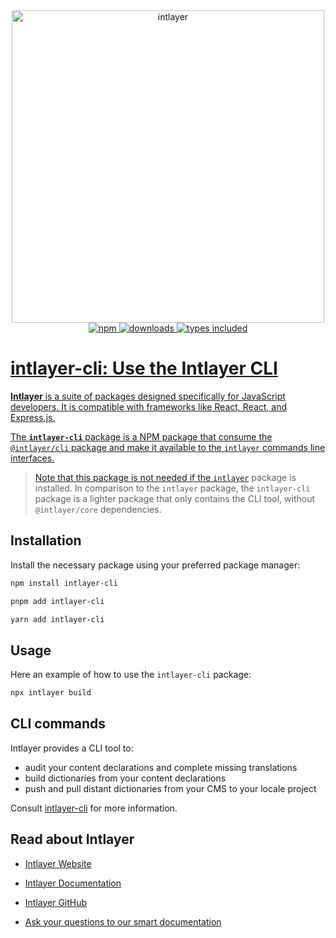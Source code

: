 <div align="center">
  <a href="https://intlayer.org">
    <img src="https://raw.githubusercontent.com/aymericzip/intlayer/572ae9c9acafb74307b81530c1931a8e98990aef/docs/assets/logo.png" width="500" alt="intlayer" />
  </a>
</div>

<div align="center">
  <a href="https://www.npmjs.com/package/intlayer-cli">
    <img alt="npm" src="https://img.shields.io/npm/v/intlayer.svg?labelColor=49516F&color=8994BC" />
  </a>
  <a href="https://npmjs.org/package/intlayer-cli">
    <img alt="downloads" src="https://badgen.net/npm/dm/intlayer?labelColor=49516F&color=8994BC" />
  </a>
  <a href="https://npmjs.org/package/intlayer-cli">
    <img alt="types included" src="https://badgen.net/npm/types/intlayer?labelColor=49516F&color=8994BC" 
  />
</div>

# intlayer-cli: Use the Intlayer CLI

**Intlayer** is a suite of packages designed specifically for JavaScript developers. It is compatible with frameworks like React, React, and Express.js.

The **`intlayer-cli`** package is a NPM package that consume the `@intlayer/cli` package and make it available to the `intlayer` commands line interfaces.

> Note that this package is not needed if the [`intlayer`](https://github.com/aymericzip/intlayer/tree/main/docs/en/packages/intlayer/index.md) package is installed. In comparison to the `intlayer` package, the `intlayer-cli` package is a lighter package that only contains the CLI tool, without `@intlayer/core` dependencies.

## Installation

Install the necessary package using your preferred package manager:

```bash packageManager="npm"
npm install intlayer-cli
```

```bash packageManager="pnpm"
pnpm add intlayer-cli
```

```bash packageManager="yarn"
yarn add intlayer-cli
```

## Usage

Here an example of how to use the `intlayer-cli` package:

```bash
npx intlayer build
```

## CLI commands

Intlayer provides a CLI tool to:

- audit your content declarations and complete missing translations
- build dictionaries from your content declarations
- push and pull distant dictionaries from your CMS to your locale project

Consult [intlayer-cli](https://intlayer.org/doc/concept/cli) for more information.

## Read about Intlayer

- [Intlayer Website](https://intlayer.org)
- [Intlayer Documentation](https://intlayer.org/docs)
- [Intlayer GitHub](https://github.com/aymericzip/intlayer)

- [Ask your questions to our smart documentation](https://intlayer.org/docs/chat)
